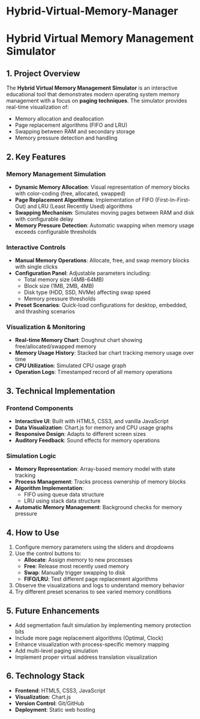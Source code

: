 # Hybrid-Virtual-Memory-Manager

# **Hybrid Virtual Memory Management Simulator**

## **1. Project Overview**
The **Hybrid Virtual Memory Management Simulator** is an interactive educational tool that demonstrates modern operating system memory management with a focus on **paging techniques**. The simulator provides real-time visualization of:
- Memory allocation and deallocation
- Page replacement algorithms (FIFO and LRU)
- Swapping between RAM and secondary storage
- Memory pressure detection and handling

## **2. Key Features**
### **Memory Management Simulation**
- **Dynamic Memory Allocation**: Visual representation of memory blocks with color-coding (free, allocated, swapped)
- **Page Replacement Algorithms**: Implementation of FIFO (First-In-First-Out) and LRU (Least Recently Used) algorithms
- **Swapping Mechanism**: Simulates moving pages between RAM and disk with configurable delay
- **Memory Pressure Detection**: Automatic swapping when memory usage exceeds configurable thresholds

### **Interactive Controls**
- **Manual Memory Operations**: Allocate, free, and swap memory blocks with single clicks
- **Configuration Panel**: Adjustable parameters including:
  - Total memory size (4MB-64MB)
  - Block size (1MB, 2MB, 4MB)
  - Disk type (HDD, SSD, NVMe) affecting swap speed
  - Memory pressure thresholds
- **Preset Scenarios**: Quick-load configurations for desktop, embedded, and thrashing scenarios

### **Visualization & Monitoring**
- **Real-time Memory Chart**: Doughnut chart showing free/allocated/swapped memory
- **Memory Usage History**: Stacked bar chart tracking memory usage over time
- **CPU Utilization**: Simulated CPU usage graph
- **Operation Logs**: Timestamped record of all memory operations

## **3. Technical Implementation**
### **Frontend Components**
- **Interactive UI**: Built with HTML5, CSS3, and vanilla JavaScript
- **Data Visualization**: Chart.js for memory and CPU usage graphs
- **Responsive Design**: Adapts to different screen sizes
- **Auditory Feedback**: Sound effects for memory operations

### **Simulation Logic**
- **Memory Representation**: Array-based memory model with state tracking
- **Process Management**: Tracks process ownership of memory blocks
- **Algorithm Implementation**:
  - FIFO using queue data structure
  - LRU using stack data structure
- **Automatic Memory Management**: Background checks for memory pressure

## **4. How to Use**
1. Configure memory parameters using the sliders and dropdowns
2. Use the control buttons to:
   - **Allocate**: Assign memory to new processes
   - **Free**: Release most recently used memory
   - **Swap**: Manually trigger swapping to disk
   - **FIFO/LRU**: Test different page replacement algorithms
3. Observe the visualizations and logs to understand memory behavior
4. Try different preset scenarios to see varied memory conditions

## **5. Future Enhancements**
- Add segmentation fault simulation by implementing memory protection bits
- Include more page replacement algorithms (Optimal, Clock)
- Enhance visualization with process-specific memory mapping
- Add multi-level paging simulation
- Implement proper virtual address translation visualization

## **6. Technology Stack**
- **Frontend**: HTML5, CSS3, JavaScript
- **Visualization**: Chart.js
- **Version Control**: Git/GitHub
- **Deployment**: Static web hosting
